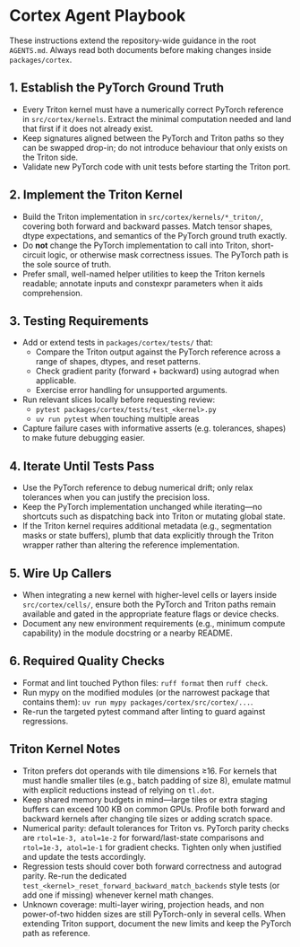 # Cortex Agent Playbook

These instructions extend the repository-wide guidance in the root `AGENTS.md`.
Always read both documents before making changes inside `packages/cortex`.

## 1. Establish the PyTorch Ground Truth

- Every Triton kernel must have a numerically correct PyTorch reference in
  `src/cortex/kernels`. Extract the minimal computation needed and land that
  first if it does not already exist.
- Keep signatures aligned between the PyTorch and Triton paths so they can be
  swapped drop-in; do not introduce behaviour that only exists on the Triton
  side.
- Validate new PyTorch code with unit tests before starting the Triton port.

## 2. Implement the Triton Kernel

- Build the Triton implementation in `src/cortex/kernels/*_triton/`, covering
  both forward and backward passes. Match tensor shapes, dtype expectations,
  and semantics of the PyTorch ground truth exactly.
- Do **not** change the PyTorch implementation to call into Triton, short-circuit
  logic, or otherwise mask correctness issues. The PyTorch path is the sole
  source of truth.
- Prefer small, well-named helper utilities to keep the Triton kernels readable;
  annotate inputs and constexpr parameters when it aids comprehension.

## 3. Testing Requirements

- Add or extend tests in `packages/cortex/tests/` that:
  - Compare the Triton output against the PyTorch reference across a range of
    shapes, dtypes, and reset patterns.
  - Check gradient parity (forward + backward) using autograd when applicable.
  - Exercise error handling for unsupported arguments.
- Run relevant slices locally before requesting review:
  - `pytest packages/cortex/tests/test_<kernel>.py`
  - `uv run pytest` when touching multiple areas
- Capture failure cases with informative asserts (e.g. tolerances, shapes) to
  make future debugging easier.

## 4. Iterate Until Tests Pass

- Use the PyTorch reference to debug numerical drift; only relax tolerances when
  you can justify the precision loss.
- Keep the PyTorch implementation unchanged while iterating—no shortcuts such
  as dispatching back into Triton or mutating global state.
- If the Triton kernel requires additional metadata (e.g., segmentation masks or
  state buffers), plumb that data explicitly through the Triton wrapper rather
  than altering the reference implementation.

## 5. Wire Up Callers

- When integrating a new kernel with higher-level cells or layers inside
  `src/cortex/cells/`, ensure both the PyTorch and Triton paths remain available
  and gated in the appropriate feature flags or device checks.
- Document any new environment requirements (e.g., minimum compute capability) in
  the module docstring or a nearby README.

## 6. Required Quality Checks

- Format and lint touched Python files: `ruff format` then `ruff check`.
- Run mypy on the modified modules (or the narrowest package that contains them):
  `uv run mypy packages/cortex/src/cortex/...`.
- Re-run the targeted pytest command after linting to guard against regressions.

##  Triton Kernel Notes

- Triton prefers dot operands with tile dimensions ≥16. For kernels that must
  handle smaller tiles (e.g., batch padding of size 8), emulate matmul with
  explicit reductions instead of relying on `tl.dot`.
- Keep shared memory budgets in mind—large tiles or extra staging buffers can
  exceed 100 KB on common GPUs. Profile both forward and backward kernels after
  changing tile sizes or adding scratch space.
- Numerical parity: default tolerances for Triton vs. PyTorch parity checks are
  `rtol=1e-3, atol=1e-2` for forward/last-state comparisons and `rtol=1e-3,
  atol=1e-1` for gradient checks. Tighten only when justified and update the
  tests accordingly.
- Regression tests should cover both forward correctness and autograd parity.
  Re-run the dedicated `test_<kernel>_reset_forward_backward_match_backends`
  style tests (or add one if missing) whenever kernel math changes.
- Unknown coverage: multi-layer wiring, projection heads, and non power-of-two
  hidden sizes are still PyTorch-only in several cells. When extending Triton
  support, document the new limits and keep the PyTorch path as reference.
